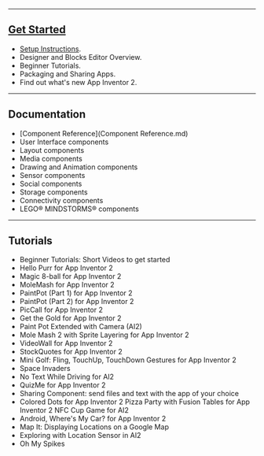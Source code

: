 

--------------------
 [Get Started](get-started.md)
--------------------
- [Setup Instructions](setup-Instructions.md).
- Designer and Blocks Editor Overview.
- Beginner Tutorials.
- Packaging and Sharing Apps.
- Find out what's new App Inventor 2.


-----------------
 Documentation
----------------
- [Component Reference](Component Reference.md)
- User Interface components
- Layout components
- Media components
- Drawing and Animation components
- Sensor components
- Social components
- Storage components
- Connectivity components
- LEGO® MINDSTORMS® components

-----------------
Tutorials
-----------------
- Beginner Tutorials: Short Videos to get started
- Hello Purr for App Inventor 2
- Magic 8-ball for App Inventor 2
- MoleMash for App Inventor 2
- PaintPot (Part 1) for App Inventor 2
- PaintPot (Part 2) for App Inventor 2
- PicCall for App Inventor 2
- Get the Gold for App Inventor 2
- Paint Pot Extended with Camera (AI2)
- Mole Mash 2 with Sprite Layering for App Inventor 2
- VideoWall for App Inventor 2
- StockQuotes for App Inventor 2
- Mini Golf: Fling, TouchUp, TouchDown Gestures for App Inventor 2
- Space Invaders
- No Text While Driving for AI2
- QuizMe for App Inventor 2
- Sharing Component: send files and text with the app of your choice
- Colored Dots for App Inventor 2
Pizza Party with Fusion Tables for App Inventor 2
NFC Cup Game for AI2
- Android, Where's My Car? for App Inventor 2
- Map It: Displaying Locations on a Google Map
- Exploring with Location Sensor in AI2
- Oh My Spikes
